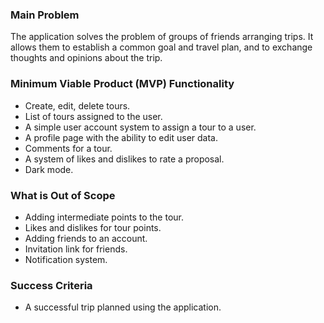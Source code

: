 ### Main Problem
The application solves the problem of groups of friends arranging trips. It allows them to establish a common goal and travel plan, and to exchange thoughts and opinions about the trip.

### Minimum Viable Product (MVP) Functionality
- Create, edit, delete tours.
- List of tours assigned to the user.
- A simple user account system to assign a tour to a user.
- A profile page with the ability to edit user data.
- Comments for a tour.
- A system of likes and dislikes to rate a proposal.
- Dark mode.

### What is Out of Scope
- Adding intermediate points to the tour.
- Likes and dislikes for tour points.
- Adding friends to an account.
- Invitation link for friends.
- Notification system.

### Success Criteria
- A successful trip planned using the application.